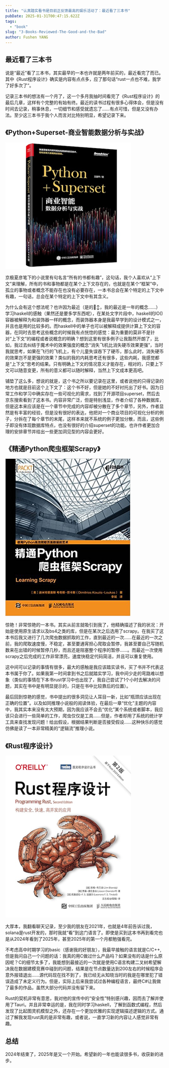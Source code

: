 ```yaml
---
title: "认真踏实看书是目前正反馈最高的娱乐活动了：最近看了三本书"
pubDate: 2025-01-31T00:47:15.622Z
tags:
  - "book"
slug: "3-Books-Reviewed-The-Good-and-the-Bad"
author: Fushen YANG
---
```


## 最近看了三本书

说是“最近”看了三本书，其实最早的一本也许就是两年前买的，最近看完了而已。其中《Rust程序设计》确实是内容有点点多，应了那句话“rust一点也不难，我学了好多次了”。

记录三本书的想法有一个月了，这一个多月我抽时间看完了《Rust程序设计》的最后几章，这样有个完整的有始有终。最近的读书过程有很多心得体会，但是没有时间去记录，稍事休息，一切细节和感受就遗忘了……有点可惜，但是又没有办法。至少这三本书于我个人而言对比特别明显，希望记录下来。

## 《Python+Superset-商业智能数据分析与实战》

![也不想说他的不好，但是，确实是不太好](book-8/python+superset.jpg)

京极夏彦笔下的小说里有句名言“所有的书都有趣”，这句话，我个人喜欢从“上下文”来理解，所有的书和事物都是在某个上下文存在的，也就是在某个“框架”中，孤立的事物或者概念不能存在也没有必要存在，一本书总会在某个特定的上下文中有趣，一句话，总会在某个特定的上下文中有其含义。

为什么会有这个想法呢？也许因为最近（是的🙂‍↕️，我的最近是一年的概念……）学习haskell的感触（果然还是要多学东西呢），在某处文字片段中，haskell的IO()容器被解释为和装饰器一样的概念，而装饰器本身是我最早学到的设计模式之一，并且也是用的比较多的。而haskell中的单子也可以被解释成提供计算上下文的容器，在同时去思考这些概念的时候我有点恍惚的感觉：最为重要的莫非不是针对“上下文”的编程或者说概念的明确？想到这里有很多例子让我豁然开朗了，比如，我过去纠结于魔术中的效果强度的概念“消失飞机比消失硬币效果更强”，当时我就思考，如果在飞行的飞机上，有个儿童失误吞下了硬币，那么此时，消失硬币的效果岂不是更强的效果？类似的我的内耗思考还有很多，这些内耗，我感觉都是“上下文”思考的结果。只有明确上下文的情况意义才能存在，相对的，只要上下文可以随意变更，所有的意义都可以随时解释，当然上下文成本更高吧。

铺垫了这么多，想说的就是，这个书之所以要记录在这里，或者说他的只得记录的地方也就是目前这个上下文了：这个书不好，但是她的不好衬托出了好书。因为日常工作和学习中确实存在一些可视化的需求，找到了开源项目superset，然后去京东搜索看到了这本书。内容非常广泛，但是特别浅显，作者介绍了各种数据库，但是这本来应该是在一个章节中完成的内容却被分散在了多个章节，另外，作者显然是有丰富的经验，但是没有很好的表达，他把对一个商业项目的可视化分析的例子，分拆在了每个章节的末尾，这样本来就不系统的例子更加分散，而且，这些例子即没有体现数据库特点，也没有很好的介绍superset的功能。也许作者更加合理的安排章节并给出一些更加洞见型的内容会更好。

## 《精通Python爬虫框架Scrapy》

![又是一本更早见到就好了的书，但是，其实确实正确的时间拿到了，但没有认真看](book-8/python+scrapy.jpg)

惊艳！非常惊艳的一本书。其实从前言就吸引到我了，他精确描述了我的状况：开始是使用原生请求以及bs4之类的库，但是在某次之后选用了scrapy。在我买了这本书后我又进行了几次爬虫数据抓取的工作，直到最近的一次……在最近的一次之前，我的爬取速度慢，不稳定，甚至要通宵担心爬取会暂停，我甚至要自己写随机数来在出错的时候暂停几秒，而且还是阻塞整个程序的暂停……。而最近一次使用scrapy之后完成的工作非常漂亮，速度快稳定代码简洁，并且可以重复使用。

这中间可以记录的事情有很多，最大的感触是我应该踏实读书，买了书并不代表这本书属于你了。如果我第一时间拿到书之后就踏实学习，我中间少走的弯路难以想象（类似的事情在下本书rust学习中也出现了，我自己尝试了1个小时去解决的问题，其实在书中是有明显提示的，只是在书中比较靠后的位置）。

最后回到惊艳的感觉，书中提出的很多洞见让人耳目一新，比如“瓶颈应该出现在正确的位置”。以及如同推理小说般的阅读体验，在最后一章“优化”主题的内容中，我其实本来没有太大预期，因为我应该不会去“优化”某个系统或者脚本，我应该只会进行一些简单的工作，爬虫仅仅是工具……但是，作者却用了系统的统计学工具来查找发现问题！给出假设，根据结果判断是否接受假设……这种快乐的感觉仿佛是读了一本非常精美的“逻辑流”推理小说。

## 《Rust程序设计》

![很久没有看大部头的书了……真是好书](book-8/rust.jpg)

大厚本，我翻看聊天记录，至少我的朋友在2021年，也就是4年前告诉过我，solana是rust开发的，那时我就“看”到这门语言了。即使是买到这本书再到看完也是从2024年看到了2025年，甚至2025年的第一个月都勉强看完。

不考虑高中时期学习的basic（感谢我的好朋友），我最早接触的语言就是C/C++,但是我问自己一个问题的话：我真的用C做过什么产品吗？如果没有的话是什么原因呢？C的细节太多了，我能想到最接近的一次就是使用C语言构建二叉树希望解决我在数据建模竞赛中碰到的问题，结果是在节点数量达到200左右的时候程序会意外报错退出……源代码现在找不到了，我已经无从知晓当时的我是在哪里犯了错误造成了未定义行为。但是，实际上后来我尝试过各种编程语言，最终C#让我做了最多的作品，虽然大部分代码并没有留下来。

Rust的契机非常有意思，我对他的宣传中的“安全性”特别感兴趣，因而去了解并使用了Tauri。并且非常幸运的是，我在同时学习haskell，了解到函数式编程，然后发现了比起图灵机模型之外，还存在一个更加优雅的实现逻辑描述逻辑的方式。通过了解我发现rust真的是非常有趣，或者说，一直学习新的内容让人感觉非常有趣。

## 总结

2024年结束了，2025年是又一个开始。希望新的一年也能读很多书，收获新的进步。
